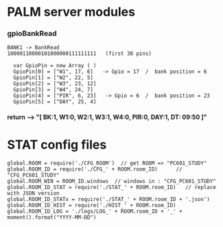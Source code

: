# PALM server modules

### gpioBankRead

    BANK1 -> BankRead
    10000110000101000000111111111   (first 30 pins)

      var GpioPin = new Array ( )
      GpioPin[0] = ["W1", 17, 6]   -> Gpio = 17  /  bank position = 6
      GpioPin[1] = ["W2", 22, 5]
      GpioPin[2] = ["W3", 23, 12]
      GpioPin[3] = ["W4", 24, 7]
      GpioPin[4] = ["PIR", 6, 23]   -> Gpio = 6  /  bank position = 23
      GpioPin[5] = ["DAY", 25, 4]

#### return -->  "[ BK:1, W1:0, W2:1, W3:1, W4:0, PIR:0, DAY:1, DT: 09:50 ]"

# STAT config files

    global.ROOM = require('./CFG_ROOM')  // get ROOM => "PC601_STUDY"
    global.ROOM_ID = require('./CFG_' + ROOM.room_ID)      // "CFG_PC601_STUDY"
    global.ROOM_WIN = ROOM_ID.windows  // windows in : "CFG_PC601_STUDY"
    global.ROOM_ID_STAT = require('./STAT_' + ROOM.room_ID)   // replace with JSON version
    global.ROOM_ID_STATx = require('./STAT_' + ROOM.room_ID + '.json')
    global.ROOM_ID_HIST = require('./HIST_' + ROOM.room_ID)
    global.ROOM_ID_LOG = './logs/LOG_' + ROOM.room_ID + '_' + moment().format("YYYY-MM-DD")

